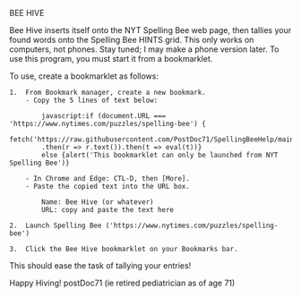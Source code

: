 BEE HIVE

Bee Hive inserts itself onto the NYT Spelling Bee web page, then tallies your 
found words onto the Spelling Bee HINTS grid.  This only works on computers, not
phones.  Stay tuned; I may make a phone version later.
To use this program, you must start it from a bookmarklet.

To use, create a bookmarklet as follows:

	1.  From Bookmark manager, create a new bookmark.
		- Copy the 5 lines of text below:

			javascript:if (document.URL === 'https://www.nytimes.com/puzzles/spelling-bee') {
			fetch('https://raw.githubusercontent.com/PostDoc71/SpellingBeeHelp/main/SpellingBoss.js')
			.then(r => r.text()).then(t => eval(t))}
			else {alert('This bookmarklet can only be launched from NYT Spelling Bee')} 

		- In Chrome and Edge: CTL-D, then [More].
		- Paste the copied text into the URL box.

			Name: Bee Hive (or whatever)
			URL: copy and paste the text here
		
	2.  Launch Spelling Bee ('https://www.nytimes.com/puzzles/spelling-bee')

	3.  Click the Bee Hive bookmarklet on your Bookmarks bar.

This should ease the task of tallying your entries!

Happy Hiving!
postDoc71 (ie retired pediatrician as of age 71)